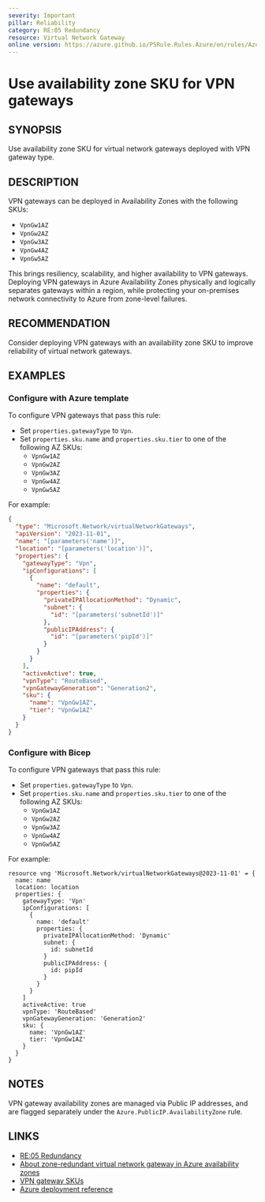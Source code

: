 ```yaml
---
severity: Important
pillar: Reliability
category: RE:05 Redundancy
resource: Virtual Network Gateway
online version: https://azure.github.io/PSRule.Rules.Azure/en/rules/Azure.VNG.VPNAvailabilityZoneSKU/
---
```


# Use availability zone SKU for VPN gateways

## SYNOPSIS

Use availability zone SKU for virtual network gateways deployed with VPN gateway type.

## DESCRIPTION

VPN gateways can be deployed in Availability Zones with the following SKUs:

- `VpnGw1AZ`
- `VpnGw2AZ`
- `VpnGw3AZ`
- `VpnGw4AZ`
- `VpnGw5AZ`

This brings resiliency, scalability, and higher availability to VPN gateways.
Deploying VPN gateways in Azure Availability Zones physically and logically separates gateways within a region, while protecting your on-premises network connectivity to Azure from zone-level failures.

## RECOMMENDATION

Consider deploying VPN gateways with an availability zone SKU to improve reliability of virtual network gateways.

## EXAMPLES

### Configure with Azure template

To configure VPN gateways that pass this rule:

- Set `properties.gatewayType` to `Vpn`.
- Set `properties.sku.name` and `properties.sku.tier` to one of the following AZ SKUs:
  - `VpnGw1AZ`
  - `VpnGw2AZ`
  - `VpnGw3AZ`
  - `VpnGw4AZ`
  - `VpnGw5AZ`

For example:

```json
{
  "type": "Microsoft.Network/virtualNetworkGateways",
  "apiVersion": "2023-11-01",
  "name": "[parameters('name')]",
  "location": "[parameters('location')]",
  "properties": {
    "gatewayType": "Vpn",
    "ipConfigurations": [
      {
        "name": "default",
        "properties": {
          "privateIPAllocationMethod": "Dynamic",
          "subnet": {
            "id": "[parameters('subnetId')]"
          },
          "publicIPAddress": {
            "id": "[parameters('pipId')]"
          }
        }
      }
    ],
    "activeActive": true,
    "vpnType": "RouteBased",
    "vpnGatewayGeneration": "Generation2",
    "sku": {
      "name": "VpnGw1AZ",
      "tier": "VpnGw1AZ"
    }
  }
}
```

### Configure with Bicep

To configure VPN gateways that pass this rule:

- Set `properties.gatewayType` to `Vpn`.
- Set `properties.sku.name` and `properties.sku.tier` to one of the following AZ SKUs:
  - `VpnGw1AZ`
  - `VpnGw2AZ`
  - `VpnGw3AZ`
  - `VpnGw4AZ`
  - `VpnGw5AZ`

For example:

```bicep
resource vng 'Microsoft.Network/virtualNetworkGateways@2023-11-01' = {
  name: name
  location: location
  properties: {
    gatewayType: 'Vpn'
    ipConfigurations: [
      {
        name: 'default'
        properties: {
          privateIPAllocationMethod: 'Dynamic'
          subnet: {
            id: subnetId
          }
          publicIPAddress: {
            id: pipId
          }
        }
      }
    ]
    activeActive: true
    vpnType: 'RouteBased'
    vpnGatewayGeneration: 'Generation2'
    sku: {
      name: 'VpnGw1AZ'
      tier: 'VpnGw1AZ'
    }
  }
}
```

<!-- external:avm avm/res/network/virtual-network-gateway skuName -->

## NOTES

VPN gateway availability zones are managed via Public IP addresses, and are flagged separately under the `Azure.PublicIP.AvailabilityZone` rule.

## LINKS

- [RE:05 Redundancy](https://learn.microsoft.com/azure/well-architected/reliability/redundancy)
- [About zone-redundant virtual network gateway in Azure availability zones](https://learn.microsoft.com/azure/vpn-gateway/about-zone-redundant-vnet-gateways)
- [VPN gateway SKUs](https://learn.microsoft.com/azure/vpn-gateway/vpn-gateway-about-vpngateways#gwsku)
- [Azure deployment reference](https://learn.microsoft.com/azure/templates/microsoft.network/virtualnetworkgateways)
